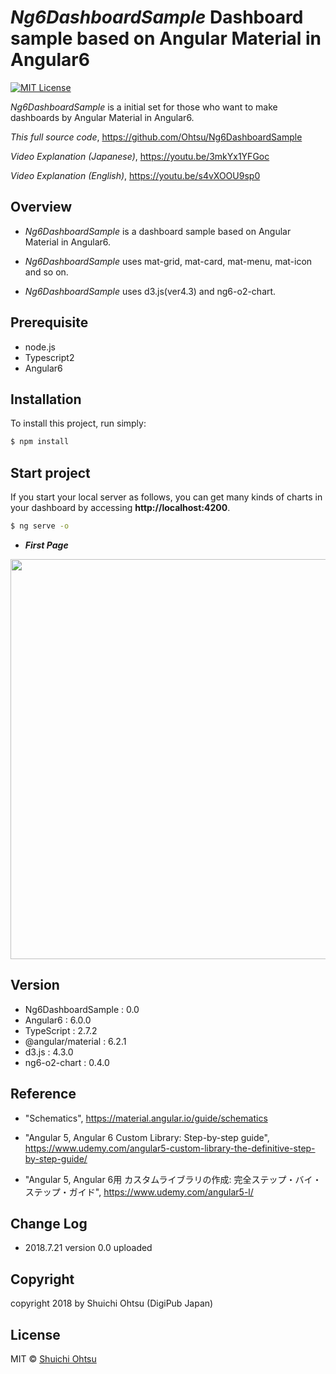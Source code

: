 ﻿
# _Ng6DashboardSample_ Dashboard sample based on Angular Material in Angular6
[![MIT License](http://img.shields.io/badge/license-MIT-blue.svg?style=flat)](LICENSE)


_Ng6DashboardSample_ is a initial set for those who want to make dashboards by Angular Material in Angular6.

_This full source code_,
<https://github.com/Ohtsu/Ng6DashboardSample>

_Video Explanation (Japanese)_,
<https://youtu.be/3mkYx1YFGoc>

_Video Explanation (English)_,
<https://youtu.be/s4vXOOU9sp0>


## Overview 
   - _Ng6DashboardSample_ is a dashboard sample based on Angular Material in Angular6.

   - _Ng6DashboardSample_ uses mat-grid, mat-card, mat-menu, mat-icon and so on.

   - _Ng6DashboardSample_ uses d3.js(ver4.3) and ng6-o2-chart.
  

## Prerequisite

   - node.js
   - Typescript2
   - Angular6


## Installation

To install this project, run simply:

```bash
$ npm install 
```
## Start project

If you start your local server as follows, you can get many kinds of charts in your dashboard by accessing **http://localhost:4200**.


```bash
$ ng serve -o
```

  - ***First Page*** 

  <img src="https://raw.githubusercontent.com/Ohtsu/images/master/ng6-material/Dashboard03.gif" width= "640" >


## Version

   - Ng6DashboardSample       : 0.0
   - Angular6                   : 6.0.0
   - TypeScript                 : 2.7.2
   - @angular/material          : 6.2.1
   - d3.js          		: 4.3.0
   - ng6-o2-chart          	: 0.4.0
   


## Reference

- "Schematics", 
<https://material.angular.io/guide/schematics>

- "Angular 5, Angular 6 Custom Library: Step-by-step guide", 
<https://www.udemy.com/angular5-custom-library-the-definitive-step-by-step-guide/>


- "Angular 5, Angular 6用 カスタムライブラリの作成: 完全ステップ・バイ・ステップ・ガイド", 
<https://www.udemy.com/angular5-l/>


## Change Log

 - 2018.7.21 version 0.0 uploaded 

## Copyright

copyright 2018 by Shuichi Ohtsu (DigiPub Japan)


## License

MIT © [Shuichi Ohtsu](ohtsu@digipub-net.com)
